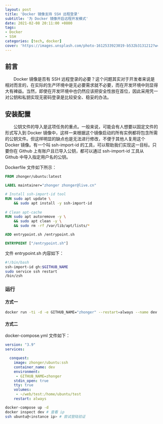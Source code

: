 ```yaml
---
layout: post
title: 'Docker 镜像支持 SSH 远程登录'
subtitle: '为 Docker 镜像开启远程开发模式'
date: 2021-02-08 20:11:00 +0800
tags: 
- Docker
- SSH
categories: [tech, docker]
cover: 'https://images.unsplash.com/photo-1612533923019-b532b3131212?w=1600&q=900'
---
```


## 前言

&emsp;&emsp;Docker 镜像是否有 SSH 远程登录的必要？这个问题其实对于开发者来说是相对而言的，在实际的生产环境中是无必要需求就不必要，而在开发环境中则显得大有裨益。当然，即使在开发环境中也仍然应该把安全性放在首位，因此采用凭一对公钥和私钥实现无密码登录是比较安全、稳妥的办法。

## 安装配置

&emsp;&emsp;公钥文件的导入是这项任务的重点。一般来说，可能会有人想要以固定文件的形式写入到 Docker 镜像中，这样一来根据这个镜像启动的所有实例都将包含所需的公钥文件。但这样明显的缺点也是无法进行修改，不便于其他人复用这个 Docker 镜像。有一个叫 ssh-import-id 的工具，可以帮助我们实现这一目标。只要你在 Github 上有账户且已导入公钥，都可以通过 ssh-import-id 工具从 Github 中导入指定用户名的公钥。

Dockerfile 文件如下所示：

```dockerfile
FROM zhonger/ubuntu:latest

LABEL maintainer="zhonger zhonger@live.cn"

# Install ssh-import-id tool
RUN sudo apt update \
    && sudo apt install -y ssh-import-id 
    
# Clean apt-cache
RUN sudo apt autoremove -y \
    && sudo apt clean -y \
    && sudo rm -rf /var/lib/apt/lists/*

ADD entrypoint.sh /entrypoint.sh

ENTRYPOINT ["/entrypoint.sh"]
```

文件 entrypoint.sh 内容如下：
```bash
#!/bin/bash
ssh-import-id gh:$GITHUB_NAME
sudo service ssh restart
/bin/zsh
```

### 运行

#### 方式一

```bash
docker run -ti -d -e GITHUB_NAME="zhonger" --restart=always --name dev zhonger/ubuntu:ssh
```

#### 方式二

docker-compose.yml 文件如下：
```yaml
version: "3.9"
services:

  conquest:
    image: zhonger/ubuntu:ssh
    container_name: dev
    environment:
     - GITHUB_NAME=zhonger
    stdin_open: true
    tty: true
    volumes:
     - ~/web/test:/home/ubuntu/test
    restart: always
```

```bash
docker-compose up -d
docker inspect dev # 查看 ip
ssh ubuntu@<instance ip> # 尝试登陆验证
```